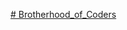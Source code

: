 [# Brotherhood_of_Coders](https://github.com/MaxDevNew/Brotherhood_of_Coders/blob/c6e7a5258c9eee92d3d92f3141fa0520c17fd861/part2/practice-1/index.html)
